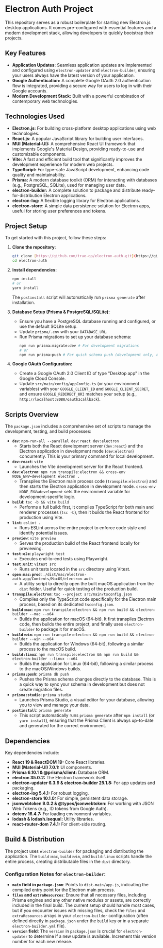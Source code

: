 # Electron Auth Project

This repository serves as a robust boilerplate for starting new Electron.js desktop applications. It comes pre-configured with essential features and a modern development stack, allowing developers to quickly bootstrap their projects.

## Key Features

- **Application Updates:** Seamless application updates are implemented and configured using `electron-updater` and `electron-builder`, ensuring your users always have the latest version of your application.
- **Google Authentication:** A complete Google OAuth 2.0 authentication flow is integrated, providing a secure way for users to log in with their Google accounts.
- **Modern Development Stack:** Built with a powerful combination of contemporary web technologies.

## Technologies Used

- **Electron.js:** For building cross-platform desktop applications using web technologies.
- **React.js:** A popular JavaScript library for building user interfaces.
- **MUI (Material-UI):** A comprehensive React UI framework that implements Google's Material Design, providing ready-to-use and customizable components.
- **Vite:** A fast and efficient build tool that significantly improves the development experience for modern web projects.
- **TypeScript:** For type-safe JavaScript development, enhancing code quality and maintainability.
- **Prisma:** A modern database toolkit (ORM) for interacting with databases (e.g., PostgreSQL, SQLite), used for managing user data.
- **electron-builder:** A complete solution to package and distribute ready-for-distribution Electron applications.
- **electron-log:** A flexible logging library for Electron applications.
- **electron-store:** A simple data persistence solution for Electron apps, useful for storing user preferences and tokens.

## Project Setup

To get started with this project, follow these steps:

1.  **Clone the repository:**
    ```bash
    git clone [https://github.com/trae-op/electron-auth.git](https://github.com/trae-op/electron-auth.git)
    cd electron-auth
    ```
2.  **Install dependencies:**

    ```bash
    npm install
    # or
    yarn install
    ```

    The `postinstall` script will automatically run `prisma generate` after installation.

3.  **Database Setup (Prisma & PostgreSQL/SQLite):**

    - Ensure you have a PostgreSQL database running and configured, or use the default SQLite setup.
    - Update `prisma/.env` with your `DATABASE_URL`.
    - Run Prisma migrations to set up your database schema:
      ```bash
      npm run prisma:migrate:dev # For development migrations
      # or
      npm run prisma:push # For quick schema push (development only, no history)
      ```

4.  **Google OAuth Configuration:**
    - Create a Google OAuth 2.0 Client ID of type "Desktop app" in the Google Cloud Console.
    - Update `src/main/config/appConfig.ts` (or your environment variables) with your `GOOGLE_CLIENT_ID` and `GOOGLE_CLIENT_SECRET`, and ensure `GOOGLE_REDIRECT_URI` matches your setup (e.g., `http://localhost:8080/oauth2callback`).

## Scripts Overview

The `package.json` includes a comprehensive set of scripts to manage the development, testing, and build processes:

- **`dev`**: `npm-run-all --parallel dev:react dev:electron`
  - Starts both the React development server (`dev:react`) and the Electron application in development mode (`dev:electron`) concurrently. This is your primary command for local development.
- **`dev:react`**: `vite`
  - Launches the Vite development server for the React frontend.
- **`dev:electron`**: `npm run transpile:electron && cross-env NODE_ENV=development electron .`
  - Transpiles the Electron main process code (`transpile:electron`) and then starts the Electron application in development mode. `cross-env NODE_ENV=development` sets the environment variable for development-specific logic.
- **`build`**: `tsc -b && vite build`
  - Performs a full build: first, it compiles TypeScript for both main and renderer processes (`tsc -b`), then it builds the React frontend for production using Vite.
- **`lint`**: `eslint .`
  - Runs ESLint across the entire project to enforce code style and identify potential issues.
- **`preview`**: `vite preview`
  - Serves the production build of the React frontend locally for previewing.
- **`test:e2e`**: `playwright test`
  - Executes end-to-end tests using Playwright.
- **`test:unit`**: `vitest src`
  - Runs unit tests located in the `src` directory using Vitest.
- **`open:mac:prod`**: `./dist/mac/electron-auth.app/Contents/MacOS/electron-auth`
  - A utility script to directly open the built macOS application from the `dist` folder. Useful for quick testing of the production build.
- **`transpile:electron`**: `tsc --project src/main/tsconfig.json`
  - Compiles only the TypeScript code specifically for the Electron main process, based on its dedicated `tsconfig.json`.
- **`build:mac`**: `npm run transpile:electron && npm run build && electron-builder --mac --x64`
  - Builds the application for macOS (64-bit). It first transpiles Electron code, then builds the entire project, and finally uses `electron-builder` to package it for macOS.
- **`build:win`**: `npm run transpile:electron && npm run build && electron-builder --win --x64`
  - Builds the application for Windows (64-bit), following a similar process to the macOS build.
- **`build:linux`**: `npm run transpile:electron && npm run build && electron-builder --linux --x64`
  - Builds the application for Linux (64-bit), following a similar process to the macOS/Windows builds.
- **`prisma:push`**: `prisma db push`
  - Pushes the Prisma schema changes directly to the database. This is a quick way to sync your schema in development but does not create migration files.
- **`prisma:studio`**: `prisma studio`
  - Launches Prisma Studio, a visual editor for your database, allowing you to view and manage your data.
- **`postinstall`**: `prisma generate`
  - This script automatically runs `prisma generate` after `npm install` (or `yarn install`), ensuring that the Prisma Client is always up-to-date and generated for the correct environment.

## Dependencies

Key dependencies include:

- **React 19 & ReactDOM 19:** Core React libraries.
- **MUI (Material-UI) 7.0.1:** UI components.
- **Prisma 6.10.1 & @prisma/client:** Database ORM.
- **electron 35.0.2:** The Electron framework itself.
- **electron-updater 6.3.9 & electron-builder 25.1.8:** For app updates and packaging.
- **electron-log 5.4.1:** For robust logging.
- **electron-store 10.1.0:** For simple, persistent data storage.
- **jsonwebtoken 9.0.2 & @types/jsonwebtoken:** For working with JSON Web Tokens (e.g., ID tokens from Google Auth).
- **dotenv 16.4.7:** For loading environment variables.
- **lodash & lodash.isequal:** Utility libraries.
- **react-router-dom 7.4.1:** For client-side routing.

## Build & Distribution

The project uses `electron-builder` for packaging and distributing the application. The `build:mac`, `build:win`, and `build:linux` scripts handle the entire process, creating distributable files in the `dist` directory.

### Configuration Notes for `electron-builder`:

- **`main` field in `package.json`**: Points to `dist-main/app.js`, indicating the compiled entry point for the Electron main process.
- **`files` and `extraResources`**: Ensure that all necessary files, including Prisma engines and any other native modules or assets, are correctly included in the final build. The current setup should handle most cases, but if you encounter issues with missing files, check the `files` and `extraResources` arrays in your `electron-builder` configuration (often defined directly in `package.json` under the `build` key or in a separate `electron-builder.yml` file).
- **`version` field**: The `version` in `package.json` is crucial for `electron-updater` to determine if a new update is available. Increment this version number for each new release.
